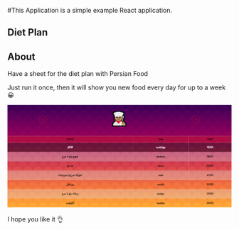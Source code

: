 #This Application is a simple example React application.

##  Diet Plan

## About

Have a sheet for the diet plan with Persian Food

Just run it once, then it will show you new food every day for up to a week
😀

![img_1.png](img_1.png)

I hope you like it 👌

